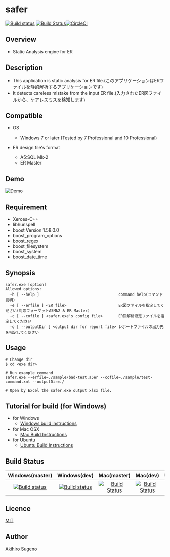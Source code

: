 # safer 
[![Build status](https://ci.appveyor.com/api/projects/status/ryetcyxmwhvh85ag/branch/master?svg=true)](https://ci.appveyor.com/project/AkihiroSugeno/safer/branch/master) [![Build Status](https://travis-ci.org/asugeno/safer.svg?branch=master)](https://travis-ci.org/asugeno/safer)[![CircleCI](https://circleci.com/gh/asugeno-projects/safer/tree/master.svg?style=svg)](https://circleci.com/gh/asugeno-projects/safer/tree/master)

## Overview

* Static Analysis engine for ER

## Description

* This application is static analysis for ER file.(このアプリケーションはERファイルを静的解析するアプリケーションです)
* It detects careless mistake from the input ER file.(入力されたER図ファイルから、ケアレスミスを検知します)

## Compatible

* OS
  * Windows 7 or later (Tested by 7 Professional and 10 Professional) 
 
* ER design file's format
  * A5:SQL Mk-2
  * ER Master

## Demo

![Demo](./image/demo.gif)

## Requirement

* Xerces-C++
* libhunspell
* boost Version 1.58.0.0
* boost_program_options
* boost_regex
* boost_filesystem
* boost_system
* boost_date_time

## Synopsis

```
safer.exe [option]
Allowed options:
  -h [ --help ]                                   command help(コマンド説明)
  -e [ --erfile ] <ER file>                       ER図ファイルを指定してください(対応フォーマットA5Mk2 & ER Master)
  -c [ --cofile ] <safer.exe's config file>       ER図解析設定ファイルを指定してください
  -o [ --outputDir ] <output dir for report file> レポートファイルの出力先を指定してください
```

## Usage

```
# Change dir
$ cd <exe dir>

# Run example command 
safer.exe --erfile=./sample/bad-test.a5er --cofile=./sample/test-command.xml --outputDir=./

# Open by Excel the safer.exe output xlsx file.
```

## Tutorial for build (for Windows)

* for Windows
  * [Windows build instructions](./Doc/build/windows.md)
* for Mac OSX
  * [Mac Build Instructions](./Doc/build/macos.md)
* for Ubuntu
  * [Ubuntu Build Instructions](./Doc/build/ubuntu.md)

## Build Status

| Windows(master) | Windows(dev) | Mac(master) | Mac(dev) | Ubuntu(master) | Ubuntu(dev) |
|:------------:|:------------:|:------------:|:------------:|:------------:|:------------:|
|[![Build status](https://ci.appveyor.com/api/projects/status/ryetcyxmwhvh85ag/branch/master?svg=true)](https://ci.appveyor.com/project/AkihiroSugeno/safer/branch/master)|[![Build status](https://ci.appveyor.com/api/projects/status/ryetcyxmwhvh85ag/branch/dev?svg=true)](https://ci.appveyor.com/project/AkihiroSugeno/safer/branch/dev)|[![Build Status](https://travis-ci.org/asugeno/safer.svg?branch=master)](https://travis-ci.org/asugeno/safer)|[![Build Status](https://travis-ci.org/asugeno/safer.svg?branch=dev)](https://travis-ci.org/asugeno/safer)|[![CircleCI](https://circleci.com/gh/asugeno-projects/safer/tree/master.svg?style=svg)](https://circleci.com/gh/asugeno-projects/safer/tree/master)|[![CircleCI](https://circleci.com/gh/asugeno-projects/safer/tree/dev.svg?style=svg)](https://circleci.com/gh/asugeno-projects/safer/tree/dev)|

## Licence

[MIT](https://opensource.org/licenses/mit-license.php)

## Author

[Akihiro Sugeno](https://github.com/asugeno)



